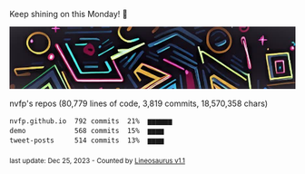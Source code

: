 Keep shining on this Monday! 🌷

![banner](https://github.com/nvfp/nvfp/raw/main/assets/banner.jpg)

nvfp's repos (80,779 lines of code, 3,819 commits, 18,570,358 chars)

```txt
nvfp.github.io  792 commits  21%  ▆▆▆▆▆▆
demo            568 commits  15%  ▆▆▆▆
tweet-posts     514 commits  13%  ▆▆▆▆
```

<sub>last update: Dec 25, 2023 - Counted by [Lineosaurus v1.1](https://github.com/Lineosaurus/Lineosaurus)</sub>